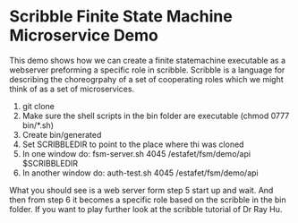 Scribble Finite State Machine Microservice Demo
================================================

This demo shows how we can create a finite statemachine executable as a webserver preforming a specific role in scribble. Scribble is a language for describing the choreogrpahy of a set of cooperating roles which we might think of as a set of microservices.

1. git clone <this repo>
2. Make sure the shell scripts in the bin folder are executable (chmod 0777 bin/*.sh)
3. Create bin/generated
4. Set SCRIBBLEDIR to point to the place where thi was cloned
5. In one window do:
	fsm-server.sh 4045 /estafet/fsm/demo/api $SCRIBBLEDIR
6. In another window do:
	auth-test.sh 4045 /estafet/fsm/demo/api

What you should see is a web server form step 5 start up and wait. And then from step 6 it becomes a specific role based on the scribble in the bin folder. If you want to play further look at the scribble tutorial of Dr Ray Hu.
